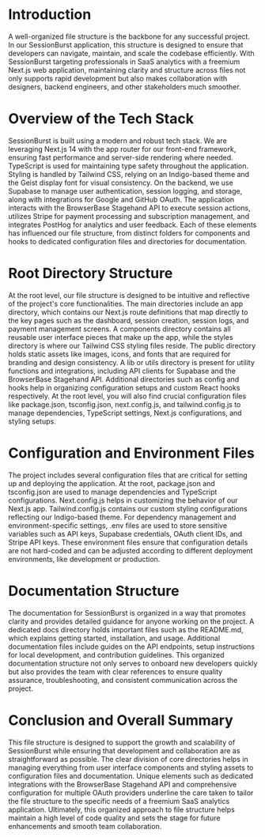 # Introduction

A well-organized file structure is the backbone for any successful project. In our SessionBurst application, this structure is designed to ensure that developers can navigate, maintain, and scale the codebase efficiently. With SessionBurst targeting professionals in SaaS analytics with a freemium Next.js web application, maintaining clarity and structure across files not only supports rapid development but also makes collaboration with designers, backend engineers, and other stakeholders much smoother.

# Overview of the Tech Stack

SessionBurst is built using a modern and robust tech stack. We are leveraging Next.js 14 with the app router for our front-end framework, ensuring fast performance and server-side rendering where needed. TypeScript is used for maintaining type safety throughout the application. Styling is handled by Tailwind CSS, relying on an Indigo-based theme and the Geist display font for visual consistency. On the backend, we use Supabase to manage user authentication, session logging, and storage, along with integrations for Google and GitHub OAuth. The application interacts with the BrowserBase Stagehand API to execute session actions, utilizes Stripe for payment processing and subscription management, and integrates PostHog for analytics and user feedback. Each of these elements has influenced our file structure, from distinct folders for components and hooks to dedicated configuration files and directories for documentation.

# Root Directory Structure

At the root level, our file structure is designed to be intuitive and reflective of the project's core functionalities. The main directories include an app directory, which contains our Next.js route definitions that map directly to the key pages such as the dashboard, session creation, session logs, and payment management screens. A components directory contains all reusable user interface pieces that make up the app, while the styles directory is where our Tailwind CSS styling files reside. The public directory holds static assets like images, icons, and fonts that are required for branding and design consistency. A lib or utils directory is present for utility functions and integrations, including API clients for Supabase and the BrowserBase Stagehand API. Additional directories such as config and hooks help in organizing configuration setups and custom React hooks respectively. At the root level, you will also find crucial configuration files like package.json, tsconfig.json, next.config.js, and tailwind.config.js to manage dependencies, TypeScript settings, Next.js configurations, and styling setups.

# Configuration and Environment Files

The project includes several configuration files that are critical for setting up and deploying the application. At the root, package.json and tsconfig.json are used to manage dependencies and TypeScript configurations. Next.config.js helps in customizing the behavior of our Next.js app. Tailwind.config.js contains our custom styling configurations reflecting our Indigo-based theme. For dependency management and environment-specific settings, .env files are used to store sensitive variables such as API keys, Supabase credentials, OAuth client IDs, and Stripe API keys. These environment files ensure that configuration details are not hard-coded and can be adjusted according to different deployment environments, like development or production.

# Documentation Structure

The documentation for SessionBurst is organized in a way that promotes clarity and provides detailed guidance for anyone working on the project. A dedicated docs directory holds important files such as the README.md, which explains getting started, installation, and usage. Additional documentation files include guides on the API endpoints, setup instructions for local development, and contribution guidelines. This organized documentation structure not only serves to onboard new developers quickly but also provides the team with clear references to ensure quality assurance, troubleshooting, and consistent communication across the project.

# Conclusion and Overall Summary

This file structure is designed to support the growth and scalability of SessionBurst while ensuring that development and collaboration are as straightforward as possible. The clear division of core directories helps in managing everything from user interface components and styling assets to configuration files and documentation. Unique elements such as dedicated integrations with the BrowserBase Stagehand API and comprehensive configuration for multiple OAuth providers underline the care taken to tailor the file structure to the specific needs of a freemium SaaS analytics application. Ultimately, this organized approach to file structure helps maintain a high level of code quality and sets the stage for future enhancements and smooth team collaboration.
